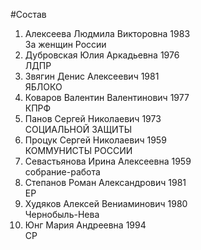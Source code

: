 #Состав
1. Алексеева Людмила Викторовна 1983   
    За женщин России
2. Дубровская Юлия Аркадьевна 1976   
    ЛДПР
3. Звягин Денис Алексеевич 1981   
    ЯБЛОКО
4. Коваров Валентин Валентинович 1977   
    КПРФ
5. Панов Сергей Николаевич 1973   
    СОЦИАЛЬНОЙ ЗАЩИТЫ
6. Процук Сергей Николаевич 1959   
    КОММУНИСТЫ РОССИИ
7. Севастьянова Ирина Алексеевна 1959   
    собрание-работа
8. Степанов Роман Александрович 1981   
    ЕР
9. Худяков Алексей Вениаминович 1980   
    Чернобыль-Нева
10. Юнг Мария Андреевна 1994   
    СР
